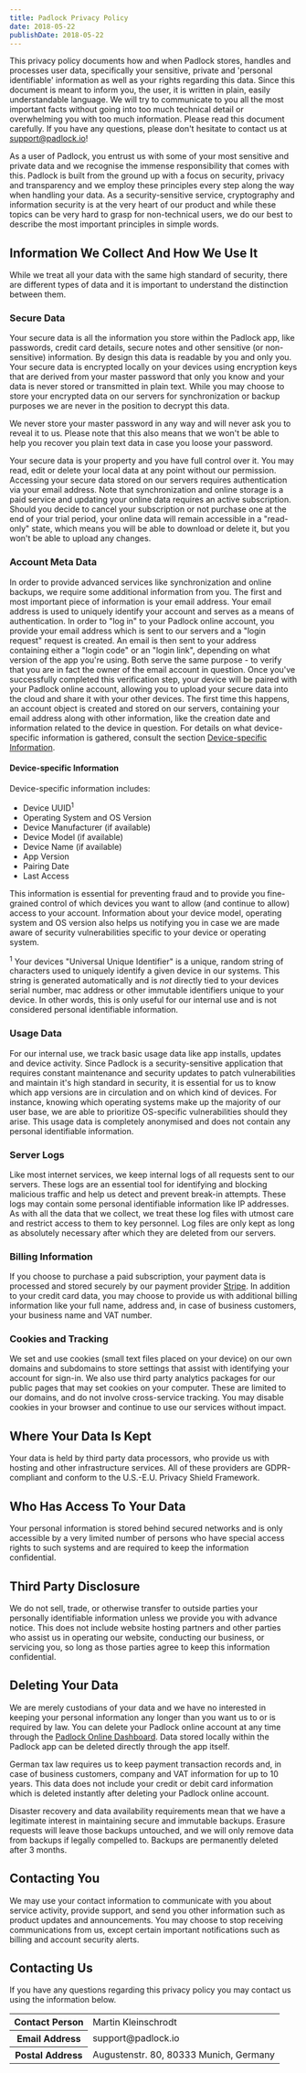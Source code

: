 ```yaml
---
title: Padlock Privacy Policy
date: 2018-05-22
publishDate: 2018-05-22
---
```


This privacy policy documents how and when Padlock stores, handles and
processes user data, specifically your sensitive, private and 'personal
identifiable' information as well as your rights regarding this data. Since
this document is meant to inform you, the user, it is written in plain, easily
understandable language. We will try to communicate to you all the most
important facts without going into too much technical detail or overwhelming
you with too much information. Please read this document carefully. If you have
any questions, please don't hesitate to contact us at
[support@padlock.io](support@padlock.io)!

As a user of Padlock, you entrust us with some of your most sensitive and
private data and we recognise the immense responsibility that comes with this.
Padlock is built from the ground up with a focus on security, privacy
and transparency and we employ these principles every step along the way
when handling your data. As a security-sensitive service, cryptography and
information security is at the very heart of our product and while these
topics can be very hard to grasp for non-technical users, we do our best
to describe the most important principles in simple words.

## Information We Collect And How We Use It 

While we treat all your data with the same high standard of security,
there are different types of data and it is important to understand
the distinction between them.

### Secure Data

Your secure data is all the information you store within the Padlock app, like
passwords, credit card details, secure notes and other sensitive (or
non-sensitive) information. By design this data is readable by you and only
you. Your secure data is encrypted locally on your devices using encryption
keys that are derived from your master password that only you know and your
data is never stored or transmitted in plain text. While you may choose to
store your encrypted data on our servers for synchronization or backup purposes
we are never in the position to decrypt this data.

We never store your master password in any way and will never ask you to reveal
it to us. Please note that this also means that we won't be able to help you
recover you plain text data in case you loose your password.

Your secure data is your property and you have full control over it. You
may read, edit or delete your local data at any point without our permission.
Accessing your secure data stored on our servers requires authentication via
your email address. Note that synchronization and online storage is a paid
service and updating your online data requires an active subscription. Should
you decide to cancel your subscription or not purchase one at the end of your
trial period, your online data will remain accessible in a "read-only" state,
which means you will be able to download or delete it, but you won't be able
to upload any changes.

### Account Meta Data

In order to provide advanced services like synchronization and online backups,
we require some additional information from you. The first and most important
piece of information is your email address. Your email address is used to
uniquely identify your account and serves as a means of authentication. In
order to "log in" to your Padlock online account, you provide your email
address which is sent to our servers and a "login request" request is created.
An email is then sent to your address containing either a "login code" or an
"login link", depending on what version of the app you're using. Both
serve the same purpose - to verify that you are in fact the owner of the 
email account in question. Once you've successfully completed this verification
step, your device will be paired with your Padlock online account, allowing
you to upload your secure data into the cloud and share it with your other devices.
The first time this happens, an account object is created and stored on our
servers, containing your email address along with other information, like
the creation date and information related to the device in question. For details
on what device-specific information is gathered, consult the section
[Device-specific Information](#device-specific-information).

#### Device-specific Information

Device-specific information includes:

- Device UUID<sup>1</sup>
- Operating System and OS Version
- Device Manufacturer (if available)
- Device Model (if available)
- Device Name (if available)
- App Version
- Pairing Date
- Last Access

This information is essential for preventing fraud and to provide you
fine-grained control of which devices you want to allow (and continue to allow)
access to your account. Information about your device model, operating
system and OS version also helps us notifying you in case we are made aware
of security vulnerabilities specific to your device or operating system.

<sup>1</sup> Your devices "Universal Unique Identifier" is a unique, random
string of characters used to uniquely identify a given device in our systems.
This string is generated automatically and is *not* directly tied to your devices 
serial number, mac address or other immutable identifiers unique to your device.
In other words, this is only useful for our internal use and is not considered
personal identifiable information.

### Usage Data

For our internal use, we track basic usage data like app installs, updates
and device activity. Since Padlock is a security-sensitive application that
requires constant maintenance and security updates to patch vulnerabilities and
maintain it's high standard in security, it is essential for us to know which
app versions are in circulation and on which kind of devices. For instance,
knowing which operating systems make up the majority of our user base, we are
able to prioritize OS-specific vulnerabilities should they arise. This usage
data is completely anonymised and does not contain any personal identifiable
information.

### Server Logs

Like most internet services, we keep internal logs of all requests sent to our
servers. These logs are an essential tool for identifying and blocking
malicious traffic and help us detect and prevent break-in attempts. These logs
may contain some personal identifiable information like IP addresses.
As with all the data that we collect, we treat these log files with utmost care
and restrict access to them to key personnel. Log files are only kept as long
as absolutely necessary after which they are deleted from our servers.

### Billing Information

If you choose to purchase a paid subscription, your payment data is processed
and stored securely by our payment provider [Stripe](https://stripe.com). In
addition to your credit card data, you may choose to provide us with additional
billing information like your full name, address and, in case of business
customers, your business name and VAT number.

### Cookies and Tracking

We set and use cookies (small text files placed on your device) on our own
domains and subdomains to store settings that assist with identifying your
account for sign-in. We also use third party analytics packages for our public
pages that may set cookies on your computer. These are limited to our domains,
and do not involve cross-service tracking. You may disable cookies in your
browser and continue to use our services without impact.

## Where Your Data Is Kept

Your data is held by third party data processors, who provide us with hosting
and other infrastructure services. All of these providers are GDPR-compliant
and conform to the U.S.-E.U. Privacy Shield Framework.

## Who Has Access To Your Data

Your personal information is stored behind secured networks and is only
accessible by a very limited number of persons who have special access rights
to such systems and are required to keep the information confidential. 

## Third Party Disclosure

We do not sell, trade, or otherwise transfer to outside parties your personally
identifiable information unless we provide you with advance notice. This does
not include website hosting partners and other parties who assist us in
operating our website, conducting our business, or servicing you, so long as
those parties agree to keep this information confidential.

## Deleting Your Data

We are merely custodians of your data and we have no interested in keeping your
personal information any longer than you want us to or is required by law. You
can delete your Padlock online account at any time through the [Padlock Online
Dashboard](https://cloud.padlock.io/dashboard/). Data stored locally within
the Padlock app can be deleted directly through the app itself.

German tax law requires us to keep payment transaction records and, in case of
business customers, company and VAT information for up to 10 years. This data
does not include your credit or debit card information which is deleted
instantly after deleting your Padlock online account.

Disaster recovery and data availability requirements mean that we have a
legitimate interest in maintaining secure and immutable backups. Erasure
requests will leave those backups untouched, and we will only remove data from
backups if legally compelled to. Backups are permanently deleted after 3
months.

## Contacting You

We may use your contact information to communicate with you about service
activity, provide support, and send you other information such as product
updates and announcements. You may choose to stop receiving communications from
us, except certain important notifications such as billing and account security
alerts.

## Contacting Us

If you have any questions regarding this privacy policy you may contact us
using the information below.

<table>
    <tr>
        <th>Contact Person</th>
        <td>Martin Kleinschrodt</td>
    </tr>
    <tr>
        <th>Email Address</th>
        <td>support@padlock.io</td>
    </tr>
    <tr>
        <th>Postal Address</th>
        <td>Augustenstr. 80, 80333 Munich, Germany</td>
    </tr>
</table>
